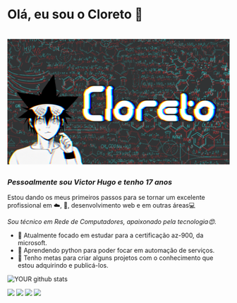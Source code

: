# Olá, eu sou o Cloreto 👋
<h1 align="center">
 <img src="https://github.com/CloretoJannuzzi/CloretoJannuzzi/blob/main/banner.png?raw=true"/>
</h1>

### _Pessoalmente sou Victor Hugo e tenho 17 anos_

Estou dando os meus primeiros passos para se tornar um excelente profissional em ☁️, 🐍, desenvolvimento web e em outras áreas💻

_Sou técnico em Rede de Computadores, apaixonado pela tecnologia😍._
- 🧠 Atualmente focado em estudar para a certificação az-900, da microsoft.
- 🐍 Aprendendo python para poder focar em automação de serviços.
- 🧪 Tenho metas para criar alguns projetos com o conhecimento que estou adquirindo e publicá-los. 

![YOUR github stats](https://github-readme-stats.vercel.app/api?username=cloretojannuzzi)

[<img src="https://img.shields.io/badge/twitter-%231DA1F2.svg?&style=for-the-badge&logo=twitter&logoColor=white" />](https://twitter.com/CloretoJannuzzi) [<img src="https://img.shields.io/badge/linkedin-%230077B5.svg?&style=for-the-badge&logo=linkedin&logoColor=white" />](https://www.linkedin.com/in/victor-hugo-santos-5978b6216) [<img src = "https://img.shields.io/badge/instagram-%23E4405F.svg?&style=for-the-badge&logo=instagram&logoColor=white">](https://www.instagram.com/victorh_jannuzzi/) [<img src = "https://img.shields.io/badge/facebook-%231877F2.svg?&style=for-the-badge&logo=facebook&logoColor=white">](https://www.facebook.com/profile.php?id=100008118695213)

